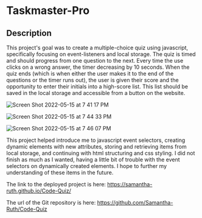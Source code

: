 # Taskmaster-Pro

## Description

This project's goal was to create a multiple-choice quiz using javascript, specifically focusing on event-listeners and local storage.  The quiz is timed and should progress from one question to the next. Every time the use clicks on a wrong answer, the timer decreasing by 10 seconds. When the quiz ends (which is when either the user makes it to the end of the questions or the timer runs out), the user is given their score and the opportunity to enter their initials into a high-score list. This list should be saved in the local storage and accessible from a button on the website. 

![Screen Shot 2022-05-15 at 7 41 17 PM](https://user-images.githubusercontent.com/64170123/168510951-e420e1e9-7105-4bb2-95f5-eb0d67ac13d3.jpg)

![Screen Shot 2022-05-15 at 7 44 33 PM](https://user-images.githubusercontent.com/64170123/168510953-2f65b8df-51a1-4415-8b86-f1048219de4f.jpg)

![Screen Shot 2022-05-15 at 7 46 07 PM](https://user-images.githubusercontent.com/64170123/168510954-6962b976-35e2-49b3-a243-f384d9aa6567.jpg)


This project helped introduce me to javascript event selectors, creating dynamic elements with new attributes, storing and retrieving items from local storage, and continuing with html structuring and css styling.  I did not finish as much as I wanted, having a little bit of trouble with the event selectors on dynamically created elements.  I hope to further my understanding of these items in the future. 

The link to the deployed project is here: https://samantha-ruth.github.io/Code-Quiz/

The url of the Git repository is here: https://github.com/Samantha-Ruth/Code-Quiz
